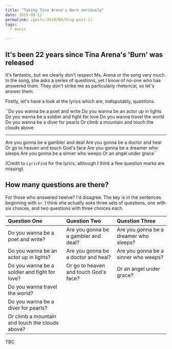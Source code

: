 ```yaml
---
title: "Taking Tina Arena's Burn seriously"
date: 2019-09-12
permalink: /posts/2019/09/blog-post-1/
tags:
  - music

---
```


## It's been 22 years since Tina Arena's 'Burn' was released

It's fantastic, but we clearly don't respect Ms. Arena or the song very much. In the song, she asks a series of questions, yet I know of no-one who has answered them. They don't strike me as particularly rhetorical, so let's answer them.

Firstly, let's have a look at the lyrics which are, indisputably, questions.

``Do you wanna be a poet and write
Do you wanna be an actor up in lights
Do you wanna be a soldier and fight for love
Do you wanna travel the world
Do you wanna be a diver for pearls
Or climb a mountain and touch the clouds above

---

Are you gonna be a gambler and deal
Are you gonna be a doctor and heal
Or go to heaven and touch God's face
Are you gonna be a dreamer who sleeps
Are you gonna be a sinner who weeps
Or an angel under grace``

(Credit to `LyricFind` for the lyrics, although I think a few question marks are missing)

## How many questions are there?
For those who answered twelve? I'd disagree. The key is in the sentences beginning with `or`. I think she actually asks three sets of questions, one with six choices, and two questions with three choices each.

| Question One | Question Two | Question  Three |
| :--- | :--- | :--- |
| Do you wanna be a poet and write? | Are you gonna be a gambler and deal? | Are you gonna be a dreamer who sleeps? |
| Do you wanna be an actor up in lights? | Are you gonna be a doctor and heal? | Are you gonna be a sinner who weeps? |
| Do you wanna be a soldier and fight for love? | Or go to heaven and touch God's face? | Or an angel under grace? |
| Do you wanna travel the world? | | |
| Do you wanna be a diver for pearls? | | |
| Or climb a mountain and touch the clouds above? | | |


TBC




